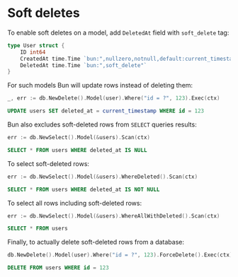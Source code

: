 # Soft deletes

To enable soft deletes on a model, add `DeletedAt` field with `soft_delete` tag:

```go
type User struct {
    ID int64
    CreatedAt time.Time `bun:",nullzero,notnull,default:current_timestamp"`
    DeletedAt time.Time `bun:",soft_delete"`
}
```

For such models Bun will update rows instead of deleting them:

```go
_, err := db.NewDelete().Model(user).Where("id = ?", 123).Exec(ctx)
```

```sql
UPDATE users SET deleted_at = current_timestamp WHERE id = 123
```

Bun also excludes soft-deleted rows from `SELECT` queries results:

```go
err := db.NewSelect().Model(&users).Scan(ctx)
```

```sql
SELECT * FROM users WHERE deleted_at IS NULL
```

To select soft-deleted rows:

```go
err := db.NewSelect().Model(&users).WhereDeleted().Scan(ctx)
```

```sql
SELECT * FROM users WHERE deleted_at IS NOT NULL
```

To select all rows including soft-deleted rows:

```go
err := db.NewSelect().Model(&users).WhereAllWithDeleted().Scan(ctx)
```

```sql
SELECT * FROM users
```

Finally, to actually delete soft-deleted rows from a database:

```go
db.NewDelete().Model(user).Where("id = ?", 123).ForceDelete().Exec(ctx)
```

```sql
DELETE FROM users WHERE id = 123
```
